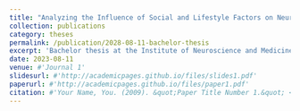 ```yaml
---
title: "Analyzing the Influence of Social and Lifestyle Factors on Neuropsychological Attributes Via Regression Methods."
collection: publications
category: theses
permalink: /publication/2028-08-11-bachelor-thesis
excerpt: 'Bachelor thesis at the Institute of Neuroscience and Medicine, Research Center Juelich and the Institute of Mathematics, Heinrich Heine University Düsseldorf with Prof. Dr. Katrin Möllenhoff and Prof. Dr. Dr. Caspers'
date: 2023-08-11
venue: #'Journal 1'
slidesurl: #'http://academicpages.github.io/files/slides1.pdf'
paperurl: #'http://academicpages.github.io/files/paper1.pdf'
citation: #'Your Name, You. (2009). &quot;Paper Title Number 1.&quot; <i>Journal 1</i>. 1(1).'
---
```


